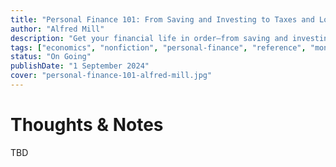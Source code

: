 ```yaml
---
title: "Personal Finance 101: From Saving and Investing to Taxes and Loans, an Essential Primer on Personal Finance"
author: "Alfred Mill"
description: "Get your financial life in order—from saving and investing to taxes and loans—with this comprehensive, accessible guide to everything you need to know about finance."
tags: ["economics", "nonfiction", "personal-finance", "reference", "money"]
status: "On Going"
publishDate: "1 September 2024"
cover: "personal-finance-101-alfred-mill.jpg"
---
```


# Thoughts & Notes

TBD
